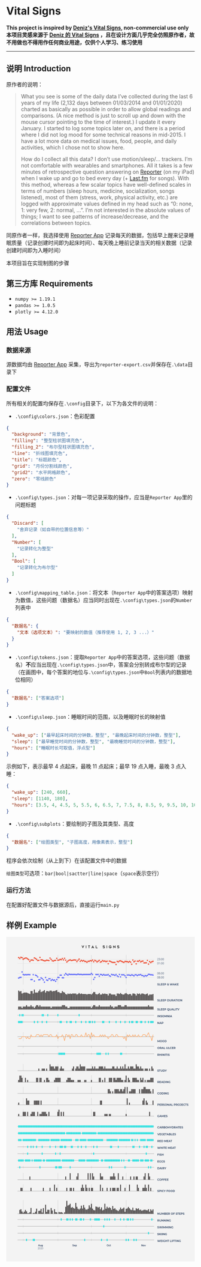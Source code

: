 # Vital Signs

**This project is inspired by [Deniz's Vital Signs](https://www.denizcemonduygu.com/portfolio/vital-signs/), non-commercial use only**  
**本项目灵感来源于 [Deniz 的 Vital Signs](https://www.denizcemonduygu.com/portfolio/vital-signs/) ，且在设计方面几乎完全仿照原作者，故不用做也不得用作任何商业用途，仅供个人学习、练习使用**

***

## 说明 Introduction

原作者的说明：

> What you see is some of the daily data I’ve collected during the last 6 years of my life (2,132 days between 01/03/2014 and 01/01/2020) charted as basically as possible in order to allow global readings and comparisons. (A nice method is just to scroll up and down with the mouse cursor pointing to the time of interest.) I update it every January. I started to log some topics later on, and there is a period where I did not log mood for some technical reasons in mid-2015. I have a lot more data on medical issues, food, people, and daily activities, which I chose not to show here.
>
> How do I collect all this data? I don’t use motion/sleep/… trackers. I’m not comfortable with wearables and smartphones. All it takes is a few minutes of retrospective question answering on [Reporter](http://www.reporter-app.com/) (on my iPad) when I wake up and go to bed every day (+ [Last.fm](http://www.last.fm/) for songs). With this method, whereas a few scalar topics have well-defined scales in terms of numbers (sleep hours, medicine, socialization, songs listened), most of them (stress, work, physical activity, etc.) are logged with approximate values defined in my head such as “0: none, 1: very few, 2: normal, …”. I’m not interested in the absolute values of things; I want to see patterns of increase/decrease, and the correlations between topics.

同原作者一样，我选择使用 [Reporter App](http://www.reporter-app.com/) 记录每天的数据，包括早上醒来记录睡眠质量（记录创建时间即为起床时间）、每天晚上睡前记录当天的相关数据（记录创建时间即为入睡时间）

本项目旨在实现制图的步骤

## 第三方库 Requirements

* `numpy >= 1.19.1`
* `pandas >= 1.0.5`
* `plotly >= 4.12.0`

## 用法 Usage

### 数据来源

源数据均由 [Reporter App](http://reporter-app.com/) 采集，导出为`reporter-export.csv`并保存在`.\data`目录下

### 配置文件

所有相关的配置均保存在`.\config`目录下，以下为各文件的说明：

* `.\config\colors.json`：色彩配置

```json
{
  "background": "背景色",
  "filling": "整型柱状图填充色",
  "filling_2": "布尔型柱状图填充色",
  "line": "折线图填充色",
  "title": "标题颜色",
  "grid": "月份分割线颜色",
  "grid2": "水平网格颜色",
  "zero": "零线颜色"
}
```

* `.\config\types.json`：对每一项记录采取的操作，应当是`Reporter App`里的问题标题

```json
{
  "Discard": [
    "舍弃记录（如自带的位置信息等）"
  ],
  "Number": [
	"记录转化为整型"
  ],
  "Bool": [
    "记录转化为布尔型"
  ]
}
```

* `.\config\mapping_table.json`：将文本（`Reporter App`中的答案选项）映射为数值，这些问题（数据名）应当同时出现在`.\config\types.json`的`Number`列表中

```json
{
  "数据名": {
    "文本（选项文本）": "要映射的数值（推荐使用 1, 2, 3 ...）"
  }
}
```


* `.\config\tokens.json`：提取`Reporter App`中的答案选项，这些问题（数据名）**不**应当出现在`.\config\types.json`中，答案会分别转成布尔型的记录（在画图中，每个答案的地位与`.\config\types.json`中`Bool`列表内的数据地位相同）

```json
{
  "数据名": ["答案选项"]
}
```


* `.\config\sleep.json`：睡眠时间的范围，以及睡眠时长的映射值

```json
{
  "wake_up": ["最早起床时间的分钟数，整型", "最晚起床时间的分钟数，整型"],
  "sleep": ["最早睡觉时间的分钟数，整型", "最晚睡觉时间的分钟数，整型"],
  "hours": ["睡眠时长可取值，浮点型"]
}
```

示例如下，表示最早 $4$ 点起床，最晚 $11$ 点起床；最早 $19$ 点入睡，最晚 $3$ 点入睡：

```json
{
  "wake_up": [240, 660],
  "sleep": [1140, 180],
  "hours": [3.5, 4, 4.5, 5, 5.5, 6, 6.5, 7, 7.5, 8, 8.5, 9, 9.5, 10, 10.5, 11]
}
```

* `.\config\subplots`：要绘制的子图及其类型、高度

```json
{
  "数据名": ["绘图类型", "子图高度，用像素表示，整型"]
}
```

程序会依次绘制（从上到下）在该配置文件中的数据

`绘图类型`可选项：`bar|bool|sactter|line|space`（`space`表示空行）

### 运行方法

在配置好配置文件与数据源后，直接运行`main.py`

## 样例 Example

![](https://github.com/RenZihou/Vital_Signs/blob/master/example/example.png)
